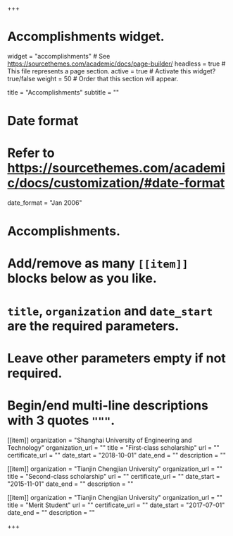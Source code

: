 +++
# Accomplishments widget.
widget = "accomplishments"  # See https://sourcethemes.com/academic/docs/page-builder/
headless = true  # This file represents a page section.
active = true  # Activate this widget? true/false
weight = 50  # Order that this section will appear.

title = "Accomplish&shy;ments"
subtitle = ""

# Date format
#   Refer to https://sourcethemes.com/academic/docs/customization/#date-format
date_format = "Jan 2006"

# Accomplishments.
#   Add/remove as many `[[item]]` blocks below as you like.
#   `title`, `organization` and `date_start` are the required parameters.
#   Leave other parameters empty if not required.
#   Begin/end multi-line descriptions with 3 quotes `"""`.

[[item]]
  organization = "Shanghai University of Engineering and Technology"
  organization_url = ""
  title = "First-class scholarship"
  url = ""
  certificate_url = ""
  date_start = "2018-10-01"
  date_end = ""
  description = ""

[[item]]
  organization = "Tianjin Chengjian University"
  organization_url = ""
  title = "Second-class scholarship"
  url = ""
  certificate_url = ""
  date_start = "2015-11-01"
  date_end = ""
  description = ""
  
[[item]]
  organization = "Tianjin Chengjian University"
  organization_url = ""
  title = "Merit Student"
  url = ""
  certificate_url = ""
  date_start = "2017-07-01"
  date_end = ""
  description = ""

+++
